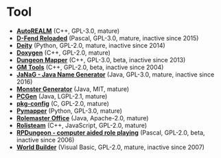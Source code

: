 [comment]: # (autogenerated content, do not edit)
# Tool

- **[AutoREALM](autorealm.md)** (C++, GPL-3.0, mature)
- **[D-Fend Reloaded](d-fend_reloaded.md)** (Pascal, GPL-3.0, mature, inactive since 2015)
- **[Deity](deity.md)** (Python, GPL-2.0, mature, inactive since 2014)
- **[Doxygen](doxygen.md)** (C++, GPL-2.0, mature)
- **[Dungeon Mapper](dungeon_mapper.md)** (C++, GPL-3.0, beta, inactive since 2013)
- **[GM Tools](gm_tools.md)** (C++, GPL-2.0, beta, inactive since 2004)
- **[JaNaG - Java Name Generator](janag-java_name_generator.md)** (Java, GPL-3.0, mature, inactive since 2016)
- **[Monster Generator](monster_generator.md)** (Java, MIT, mature)
- **[PCGen](pcgen.md)** (Java, LGPL-2.1, mature)
- **[pkg-config](pkg-config.md)** (C, GPL-2.0, mature)
- **[Pymapper](pymapper.md)** (Python, GPL-3.0, mature)
- **[Rolemaster Office](rolemaster_office.md)** (Java, Apache-2.0, mature)
- **[Rolisteam](rolisteam.md)** (C++, JavaScript, GPL-2.0, mature)
- **[RPDungeon - computer aided role playing](rpdungeon-computer_aided_role_playing.md)** (Pascal, GPL-2.0, beta, inactive since 2006)
- **[World Builder](world_builder.md)** (Visual Basic, GPL-2.0, mature, inactive since 2007)